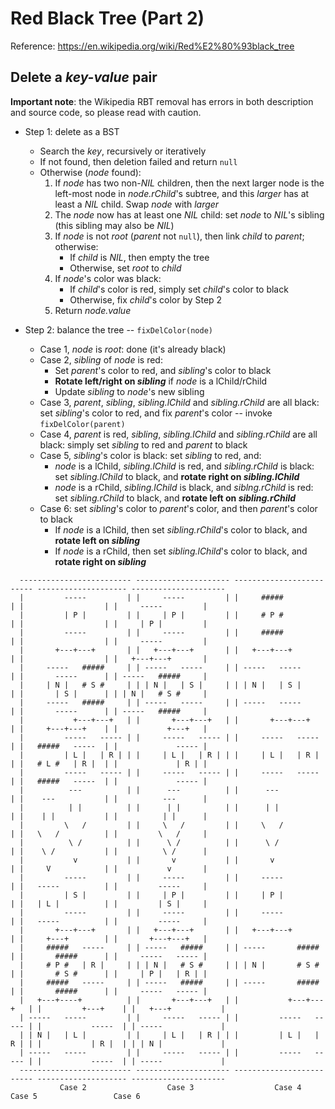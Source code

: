 # Red Black Tree (Part 2)

Reference: https://en.wikipedia.org/wiki/Red%E2%80%93black_tree


## Delete a *key-value* pair

**Important note**: the Wikipedia RBT removal has errors in both description and source code, so please read with
caution.

  - Step 1: delete as a BST
    + Search the *key*, recursively or iteratively
    + If not found, then deletion failed and return `null`
    + Otherwise (*node* found):
        1. If *node* has two non-*NIL* children, then the next larger node is the left-most node in *node.rChild*'s
           subtree, and this *larger* has at least a *NIL* child. Swap *node* with *larger*
        2. The *node* now has at least one *NIL* child: set *node* to *NIL*'s sibling (this sibling may also be *NIL*)
        3. If *node* is not *root* (*parent* not `null`), then link *child* to *parent*; otherwise:
            * If *child* is *NIL*, then empty the tree
            * Otherwise, set *root* to *child*
        4. If *node*'s color was black:
            * If *child*'s color is red, simply set *child*'s color to black
            * Otherwise, fix *child*'s color by Step 2
        5. Return *node.value*

  - Step 2: balance the tree -- `fixDelColor(node)`
    + Case 1, *node* is *root*: done (it's already black)
    + Case 2, *sibling* of *node* is red:
        * Set *parent*'s color to red, and *sibling*'s color to black
        * **Rotate left/right on _sibling_** if *node* is a lChild/rChild
        * Update *sibling* to *node*'s new sibling
    + Case 3, *parent*, *sibling*, *sibling.lChild* and *sibling.rChild* are all black: set *sibling*'s color to red,
      and fix *parent*'s color -- invoke `fixDelColor(parent)`
    + Case 4, *parent* is red, *sibling*, *sibling.lChild* and *sibling.rChild* are all black: simply set *sibling* to
      red and *parent* to black
    + Case 5, *sibling*'s color is black: set *sibling* to red, and:
        * *node* is a lChild, *sibling.lChild* is red, and *sibling.rChild* is black: set *sibling.lChild* to black,
           and **rotate right on _sibling.lChild_**
        * *node* is a rChild, *sibling.lChild* is black, and *siblng.rChild* is red: set *sibling.rChild* to black, and
           **rotate left on _sibling.rChild_**
    + Case 6: set *sibling*'s color to *parent*'s color, and then *parent*'s color to black
        * If *node* is a lChild, then set *sibling.rChild*'s color to black, and **rotate left on _sibling_**
        * If *node* is a rChild, then set *sibling.lChild*'s color to black, and **rotate right on _sibling_**

```text
  ------------------------- --------------------- ------------------------- -------------------- ---------------------
  |         -----         | |     -----         | |     #####             | |                  | |     -----         |
  |         | P |         | |     | P |         | |     # P #             | |                  | |     | P |         |
  |         -----         | |     -----         | |     #####             | |                  | |     -----         |
  |       +---+---+       | |   +---+---+       | |   +---+---+           | |                  | |   +---+---+       |
  |     -----   #####     | | -----   -----     | | -----   -----         | |       -----      | | -----   #####     |
  |     | N |   # S #     | | | N |   | S |     | | | N |   | S |         | |       | S |      | | | N |   # S #     |
  |     -----   #####     | | -----   -----     | | -----   -----         | |       -----      | | -----   #####     |
  |           +---+---+   | |       +---+---+   | |       +---+---+       | |     +---+---+    | |           +---+   |
  |         -----   ----- | |     -----   ----- | |     -----   -----     | |   #####   -----  | |             ----- |
  |         | L |   | R | | |     | L |   | R | | |     | L |   | R |     | |   # L #   | R |  | |             | R | |
  |         -----   ----- | |     -----   ----- | |     -----   -----     | |   #####   -----  | |             ----- |
  |          ---          | |      ---          | |      ---              | |    ---           | |          ---      |
  |          | |          | |      | |          | |      | |              | |    | |           | |          | |      |
  |         \   /         | |     \   /         | |     \   /             | |   \   /          | |         \   /     |
  |          \ /          | |      \ /          | |      \ /              | |    \ /           | |          \ /      |
  |           v           | |       v           | |       v               | |     V            | |           v       |
  |         -----         | |     -----         | |     -----             | |   -----          | |         -----     |
  |         | S |         | |     | P |         | |     | P |             | |   | L |          | |         | S |     |
  |         -----         | |     -----         | |     -----             | |   -----          | |         -----     |
  |       +---+---+       | |   +---+---+       | |   +---+---+           | |     +---+        | |       +---+---+   |
  |     #####   -----     | | -----   #####     | | -----       #####     | |       #####      | |     -----   ----- |
  |     # P #   | R |     | | | N |   # S #     | | | N |       # S #     | |       # S #      | |     | P |   | R | |
  |     #####   -----     | | -----   #####     | | -----       #####     | |       #####      | |     -----   ----- |
  |   +---+----+          | |       +---+---+   | |           +---+---+   | |         +---+    | |   +---+           |
  | -----   -----         | |     -----   ----- | |         -----   ----- | |           -----  | | -----             |
  | | N |   | L |         | |     | L |   | R | | |         | L |   | R | | |           | R |  | | | N |             |
  | -----   -----         | |     -----   ----- | |         -----   ----- | |           -----  | | -----             |
  ------------------------- --------------------- ------------------------- -------------------- ---------------------
           Case 2                  Case 3                  Case 4                 Case 5                 Case 6
```
